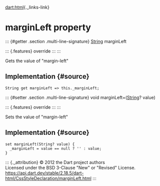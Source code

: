 [dart:html](../../dart-html/dart-html-library){._links-link}

marginLeft property
===================

::: {#getter .section .multi-line-signature}
[String](../../dart-core/string-class) marginLeft

::: {.features}
override
:::
:::

Gets the value of \"margin-left\"

Implementation {#source}
--------------

``` {.language-dart data-language="dart"}
String get marginLeft => this._marginLeft;
```

::: {#setter .section .multi-line-signature}
void marginLeft=([String](../../dart-core/string-class)? value)

::: {.features}
override
:::
:::

Sets the value of \"margin-left\"

Implementation {#source}
--------------

``` {.language-dart data-language="dart"}
set marginLeft(String? value) {
  _marginLeft = value == null ? '' : value;
}
```

::: {._attribution}
© 2012 the Dart project authors\
Licensed under the BSD 3-Clause \"New\" or \"Revised\" License.\
<https://api.dart.dev/stable/2.18.5/dart-html/CssStyleDeclaration/marginLeft.html>
:::
